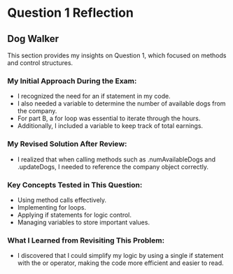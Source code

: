 # Question 1 Reflection  

## Dog Walker  

This section provides my insights on Question 1, which focused on methods and control structures.  

### My Initial Approach During the Exam:

- I recognized the need for an if statement in my code.  
- I also needed a variable to determine the number of available dogs from the company.  
- For part B, a for loop was essential to iterate through the hours.  
- Additionally, I included a variable to keep track of total earnings.  

### My Revised Solution After Review:

- I realized that when calling methods such as .numAvailableDogs and .updateDogs, I needed to reference the company object correctly.  

### Key Concepts Tested in This Question:

- Using method calls effectively.  
- Implementing for loops.  
- Applying if statements for logic control.  
- Managing variables to store important values.  

### What I Learned from Revisiting This Problem: 

- I discovered that I could simplify my logic by using a single if statement with the or operator, making the code more efficient and easier to read.  

